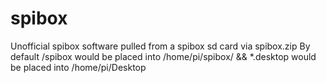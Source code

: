 # spibox
Unofficial spibox software pulled from a spibox sd card via spibox.zip
By default /spibox would be placed into /home/pi/spibox/ && *.desktop would be placed into /home/pi/Desktop
